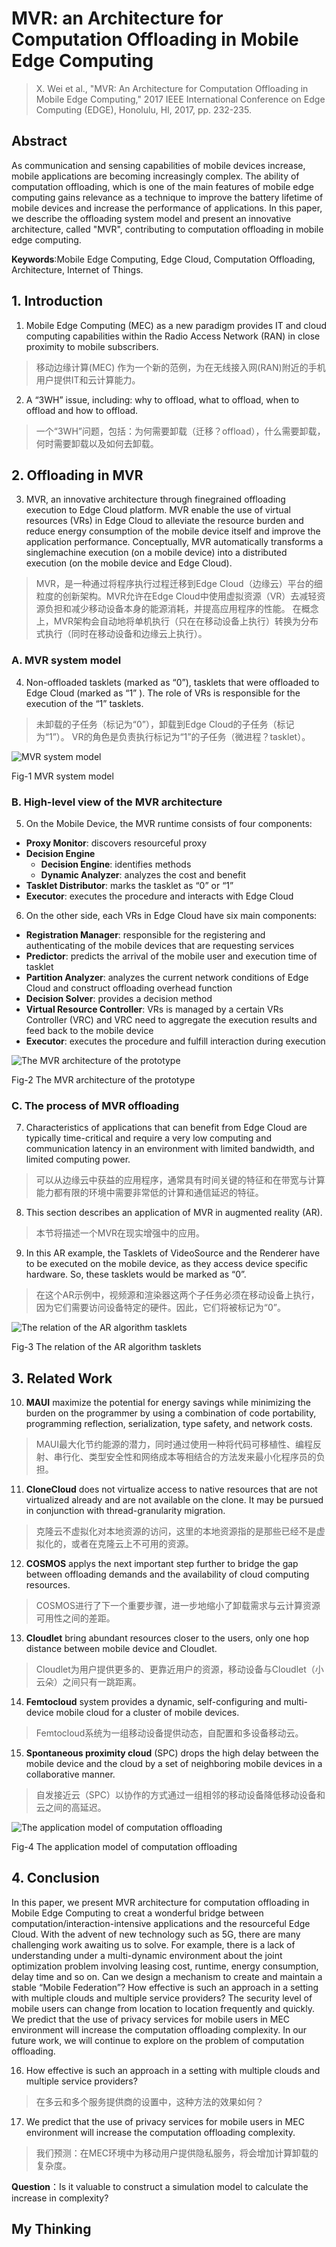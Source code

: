 # MVR: an Architecture for Computation Offloading in Mobile Edge Computing

> X. Wei et al., "MVR: An Architecture for Computation Offloading in Mobile Edge Computing," 2017 IEEE International Conference on Edge Computing (EDGE), Honolulu, HI, 2017, pp. 232-235.

## Abstract

 As communication and sensing capabilities of mobile devices increase, mobile applications are becoming increasingly complex. The ability of computation offloading, which is one of the main features of mobile edge computing gains relevance as a technique to improve the battery lifetime of mobile devices and increase the performance of applications. In this paper, we describe the offloading system model and present an innovative architecture, called "MVR", contributing to computation offloading in mobile edge computing.

**Keywords**:Mobile Edge Computing, Edge Cloud, Computation Offloading, Architecture, Internet of Things.

## 1. Introduction

1.  Mobile Edge Computing (MEC) as a
new paradigm provides IT and cloud computing capabilities
within the Radio Access Network (RAN) in close proximity to
mobile subscribers.

> 移动边缘计算(MEC) 作为一个新的范例，为在无线接入网(RAN)附近的手机用户提供IT和云计算能力。

2. A “3WH” issue, including: why to offload, what to offload, when to offload and how to offload.

> 一个“3WH”问题，包括：为何需要卸载（迁移？offload），什么需要卸载，何时需要卸载以及如何去卸载。

## 2. Offloading in MVR

3.  MVR, an innovative architecture through finegrained offloading execution to Edge Cloud platform. MVR enable the use of virtual resources (VRs) in Edge Cloud to alleviate the resource burden and reduce energy consumption of the mobile device itself and improve the application performance. Conceptually, MVR automatically transforms a singlemachine execution (on a mobile device) into a distributed execution (on the mobile device and Edge Cloud).

> MVR，是一种通过将程序执行过程迁移到Edge Cloud（边缘云）平台的细粒度的创新架构。MVR允许在Edge Cloud中使用虚拟资源（VR）去减轻资源负担和减少移动设备本身的能源消耗，并提高应用程序的性能。 在概念上，MVR架构会自动地将单机执行（只在在移动设备上执行）转换为分布式执行（同时在移动设备和边缘云上执行）。 

### A. MVR system model

4. Non-offloaded tasklets (marked as “0”), tasklets that were offloaded to Edge
Cloud (marked as “1” ). The role of VRs is responsible for the execution of the “1” tasklets.

> 未卸载的子任务（标记为“0”），卸载到Edge Cloud的子任务（标记为“1”）。 VR的角色是负责执行标记为“1”的子任务（微进程？tasklet）。

![](https://github.com/niwanli/reading-notes/raw/master/MobileEdgeComputing/pictures/fig-1.gif "MVR system model")

Fig-1 MVR system model

### B. High-level view of the MVR architecture

5. On the Mobile Device, the MVR runtime consists of four
components:

* **Proxy Monitor**: discovers resourceful proxy
* **Decision Engine**
	* **Decision Engine**: identifies methods
	* **Dynamic Analyzer**: analyzes the cost and benefit  
* **Tasklet Distributor**: marks the tasklet as “0” or “1”
* **Executor**: executes the procedure and interacts with Edge Cloud

6. On the other side, each VRs in Edge Cloud have six main components:

* **Registration Manager**: responsible for the registering and authenticating of the mobile devices that are requesting services
* **Predictor**: predicts the arrival of the mobile user and execution time of tasklet
* **Partition Analyzer**: analyzes the current network conditions of Edge Cloud and construct offloading overhead function
* **Decision Solver**: provides a decision method
* **Virtual Resource Controller**: VRs is managed by a certain VRs Controller (VRC) and VRC need to aggregate the execution results and feed back to the mobile device
* **Executor**: executes the procedure and fulfill interaction during execution

![](https://github.com/niwanli/reading-notes/raw/master/MobileEdgeComputing/pictures/fig-2.gif "The MVR architecture of the prototype")

Fig-2 The MVR architecture of the prototype

### C. The process of MVR offloading

7. Characteristics of applications that can benefit from Edge Cloud are typically time-critical and require a very low computing and communication latency in an environment with limited bandwidth, and limited computing power.

> 可以从边缘云中获益的应用程序，通常具有时间关键的特征和在带宽与计算能力都有限的环境中需要非常低的计算和通信延迟的特征。

8. This section describes an application of MVR in augmented reality (AR).

> 本节将描述一个MVR在现实增强中的应用。

9. In this AR example, the Tasklets of VideoSource and the Renderer have to be executed on the mobile device, as they access device specific hardware. So, these tasklets would be marked as “0”.  

> 在这个AR示例中，视频源和渲染器这两个子任务必须在移动设备上执行，因为它们需要访问设备特定的硬件。因此，它们将被标记为“0”。

![](https://github.com/niwanli/reading-notes/raw/master/MobileEdgeComputing/pictures/fig-3.gif "The relation of the AR algorithm tasklets")

Fig-3 The relation of the AR algorithm tasklets

## 3. Related Work
10. **MAUI** maximize the potential for energy savings while minimizing the burden on the programmer by using a combination of code portability, programming reflection, serialization, type safety, and network costs. 

> MAUI最大化节约能源的潜力，同时通过使用一种将代码可移植性、编程反射、串行化、类型安全性和网络成本等相结合的方法发来最小化程序员的负担。

11. **CloneCloud** does not virtualize access to native resources that are not virtualized already and are not available on the clone. It may be pursued in conjunction with thread-granularity migration.

> 克隆云不虚拟化对本地资源的访问，这里的本地资源指的是那些已经不是虚拟化的，或者在克隆云上不可用的资源。

12. **COSMOS** applys the next important step further to bridge the gap between offloading demands and the availability of cloud computing resources.

> COSMOS进行了下一个重要步骤，进一步地缩小了卸载需求与云计算资源可用性之间的差距。

13. **Cloudlet** bring abundant resources closer to the users, only one hop distance between mobile device and Cloudlet.

> Cloudlet为用户提供更多的、更靠近用户的资源，移动设备与Cloudlet（小云朵）之间只有一跳距离。

14. **Femtocloud** system provides a dynamic, self-configuring and multi-device mobile cloud for a cluster of mobile devices.

> Femtocloud系统为一组移动设备提供动态，自配置和多设备移动云。

15. **Spontaneous proximity cloud** (SPC) drops the high delay between the mobile device and the cloud by a set of neighboring mobile devices in a collaborative manner.

> 自发接近云（SPC）以协作的方式通过一组相邻的移动设备降低移动设备和云之间的高延迟。

![](https://github.com/niwanli/reading-notes/raw/master/MobileEdgeComputing/pictures/fig-4.gif "The application model of computation offloading")

Fig-4 The application model of computation offloading

## 4. Conclusion

In this paper, we present MVR architecture for computation
offloading in Mobile Edge Computing to creat a wonderful
bridge between computation/interaction-intensive applications
and the resourceful Edge Cloud. With the advent of new technology such as 5G, there are many challenging work awaiting
us to solve. For example, there is a lack of understanding under
a multi-dynamic environment about the joint optimization
problem involving leasing cost, runtime, energy consumption,
delay time and so on. Can we design a mechanism to create
and maintain a stable “Mobile Federation”? How effective
is such an approach in a setting with multiple clouds and
multiple service providers? The security level of mobile users
can change from location to location frequently and quickly.
We predict that the use of privacy services for mobile users
in MEC environment will increase the computation offloading
complexity. In our future work, we will continue to explore
on the problem of computation offloading.

16. How effective is such an approach in a setting with multiple clouds and
multiple service providers?

> 在多云和多个服务提供商的设置中，这种方法的效果如何？

17. We predict that the use of privacy services for mobile users in MEC environment will increase the computation offloading complexity. 

> 我们预测：在MEC环境中为移动用户提供隐私服务，将会增加计算卸载的复杂度。

**Question**：Is it valuable to construct a simulation model to calculate the increase in complexity?

## My Thinking


